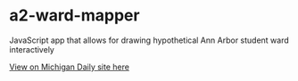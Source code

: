 a2-ward-mapper
==============

JavaScript app that allows for drawing hypothetical Ann Arbor student ward interactively 

[View on Michigan Daily site here](http://maps.michigandaily.us/mapper-index.html)
